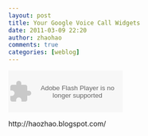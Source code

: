 ```yaml
---
layout: post
title: Your Google Voice Call Widgets
date: 2011-03-09 22:20
author: zhaohao
comments: true
categories: [weblog]
---
```

<object type="application/x-shockwave-flash" data="https://clients4.google.com/voice/embed/webCallButton" width="230" height="85"><param name="movie" value="https://clients4.google.com/voice/embed/webCallButton"><param name="wmode" value="transparent"><param name="FlashVars" value="id=aca8d4bfea2b027bb128481cd8cfe3cfac614d1f&amp;style=0"></object>

<div>http://haozhao.blogspot.com/</div>
